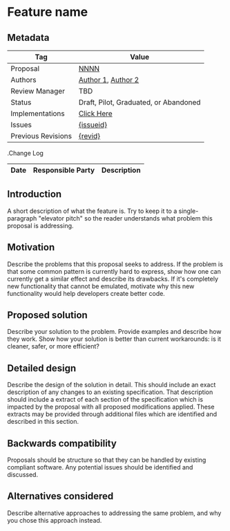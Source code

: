 # Feature name


## Metadata

|Tag |Value |
|---- | ---------------- |
|Proposal |[NNNN](https://github.com/radiantearth/community-sprints/tree/master/11052019-arlignton-va/spec-work/{directory_or_file_name})|
|Authors|[Author 1](https://github.com/{author1}), [Author 2](https://github.com/{author2})|
|Review Manager |TBD |
|Status |Draft, Pilot, Graduated, or Abandoned|
|Implementations |[Click Here](https://github.com/radiantearth/community-sprints/tree/master/11052019-arlignton-va/spec-work/{directory_or_file_name}/implementations.md)|
|Issues |[{issueid}](https://github.com/radiantearth/community-sprints/issues/{Issueid})|
|Previous Revisions |[{revid}](https://github.com/radiantearth/community-sprints/pull/{revid}) |

.Change Log

|Date |Responsible Party |Description |
|---- | ---------------- | ---------- |

## Introduction

A short description of what the feature is. Try to keep it to a single-paragraph "elevator pitch" so the reader understands what problem this proposal is addressing.

## Motivation

Describe the problems that this proposal seeks to address. If the problem is that some common pattern is currently hard to express, show how one can currently get a similar effect and describe its drawbacks. If it's completely new functionality that cannot be emulated, motivate why this new functionality would help developers create better code.

## Proposed solution

Describe your solution to the problem. Provide examples and describe how they work. Show how your solution is better than current workarounds: is it cleaner, safer, or more efficient?

## Detailed design

Describe the design of the solution in detail. This should include an exact description of any changes to an existing specification. That description should include a extract of each section of the specification which is impacted by the proposal with all proposed modifications applied. These extracts may be provided through additional files which are identified and described in this section.

## Backwards compatibility

Proposals should be structure so that they can be handled by existing compliant software. Any potential issues should be identified and discussed.

## Alternatives considered

Describe alternative approaches to addressing the same problem, and why you chose this approach instead.

